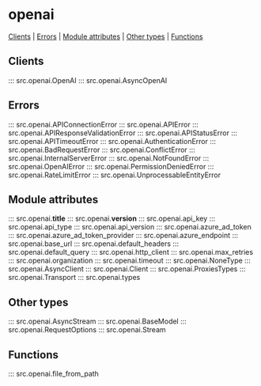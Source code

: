 # openai

<!-- ::: src.openai -->

[Clients](#clients) | [Errors](#errors) | [Module attributes](#module-attributes) | [Other types](#other-types) | [Functions](#functions)

## Clients

::: src.openai.OpenAI
::: src.openai.AsyncOpenAI

## Errors

::: src.openai.APIConnectionError
::: src.openai.APIError
::: src.openai.APIResponseValidationError
::: src.openai.APIStatusError
::: src.openai.APITimeoutError
::: src.openai.AuthenticationError
::: src.openai.BadRequestError
::: src.openai.ConflictError
::: src.openai.InternalServerError
::: src.openai.NotFoundError
::: src.openai.OpenAIError
::: src.openai.PermissionDeniedError
::: src.openai.RateLimitError
::: src.openai.UnprocessableEntityError

## Module attributes

::: src.openai.__title__
::: src.openai.__version__
::: src.openai.api_key
::: src.openai.api_type
::: src.openai.api_version
::: src.openai.azure_ad_token
::: src.openai.azure_ad_token_provider
::: src.openai.azure_endpoint
::: src.openai.base_url
::: src.openai.default_headers
::: src.openai.default_query
::: src.openai.http_client
::: src.openai.max_retries
::: src.openai.organization
::: src.openai.timeout
::: src.openai.NoneType
::: src.openai.AsyncClient
::: src.openai.Client
::: src.openai.ProxiesTypes
::: src.openai.Transport
::: src.openai.types

## Other types

::: src.openai.AsyncStream
::: src.openai.BaseModel
::: src.openai.RequestOptions
::: src.openai.Stream
<!-- ::: src.openai.Timeout -->

## Functions

::: src.openai.file_from_path